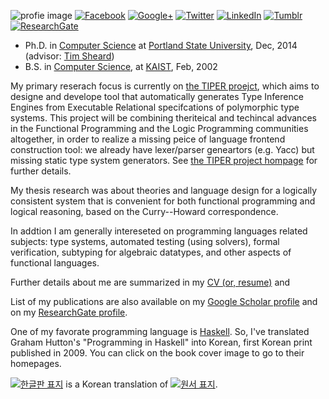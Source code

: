 ![profie image](http://kyagrd.github.io/images/kya_face.jpg)
[![Facebook](https://kyagrd.github.io/images/fb_icon32.png)](http://facebook.com/kyagrd)
[![Google+](https://kyagrd.github.io/images/gplus_icon32.png)](https://plus.google.com/+안기영)
[![Twitter](https://kyagrd.github.io/images/twitter_icon32.png)](https://twitter.com/kyagrd)
[![LinkedIn](https://kyagrd.github.io/images/linkedin_icon32.png)](https://linkedin.com/in/kyagrd)
[![Tumblr](https://kyagrd.github.io/images/tumblr_icon32.png)](http://kyagrd.tumblr.com/)
[![ResearchGate](https://kyagrd.github.io/images/resgate_icon32.png)](https://www.researchgate.net/profile/Ki_Yung_Ahn)
* Ph.D. in [Computer Science](http://cs.pdx.edu/)
  at [Portland State University](http://www.pdx.edu/), Dec, 2014
(advisor: [Tim Sheard](http://cs.pdx.edu/~sheard/))
* B.S. in [Computer Science](http://cs.kaist.ac.kr/),
  at [KAIST](http://www.kaist.ac.kr/), Feb, 2002

My primary reserach focus is currently on [the TIPER proejct](http://kyagrd.github.io/tiper/),
which aims to designe and develope tool that automatically generates
Type Inference Engines from Executable Relational specifcations of
polymorphic type systems. This project will be combining theriteical
and techincal advances in the Functional Programming
and the Logic Programming communities altogether, in order to
realize a missing peice of language frontend construction tool:
we already have lexer/parser geneartors (e.g. Yacc) but missing
static type system generators. See [the TIPER project hompage](http://kyagrd.github.io/tiper/)
for further details.

My thesis research was about theories and language design for
a logically consistent system that is convenient for both
functional programming and logical reasoning, based on the Curry--Howard correspondence.

In addtion I am generally intereseted on programming languages related subjects:
type systems, automated testing (using solvers), formal verification,
subtyping for algebraic datatypes, and other aspects of functional languages.

Further details about me are summarized in
my [CV (or, resume)](https://www.dropbox.com/s/t5l62rtlmsac6q1/kyagrd_tumblr_cv.pdf) and
<!-- my [Research Plan](https://www.dropbox.com/s/bgg2rs9dw3x6eol/kyagrd_tumblr_resplan.pdf). -->
List of my publications are also available on
my [Google Scholar profile](http://scholar.google.com/citations?user=n-GwE98AAAAJ&view_op=list_works&sortby=pubdate)
and
on my [ResearchGate profile](https://www.researchgate.net/profile/Ki_Yung_Ahn/publications).

One of my favorate programming language is [Haskell](http://haskell.org/).
So, I've translated Graham Hutton's "Programming in Haskell" into Korean,
first Korean print published in 2009.
You can click on the book cover image to go to their homepages.

<a title="Click to move to the Korean version hompage" href="https://kyagrd.github.io/haskell/">
<img alt="한글판 표지" src="http://kyagrd.github.io/haskell/images/pihko_front_small.jpg" /></a> is
a Korean translation of
<a title="Click to move to the orignal English version homepage" href="http://cs.nott.ac.uk/~gmh/book.html">
<img alt="원서 표지" src="http://kyagrd.github.io/haskell/images/pih_front_small.gif" /></a>.
